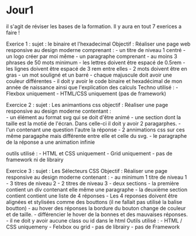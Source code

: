 # Jour1
il s'agit de réviser les bases de la formation. Il y aura en tout 7 exerices a faire !

Exerice 1 : 
sujet : le binaire et l'hexadecimal
Objectif : Réaliser une page web responsive au design moderne comprenant :
                - un titre de niveau 1 centré
                - un logo créer par moi même
                - un paragraphe comprenant 
                    - au moins 3 phrases de 50 mots minimum
                    - les lettres doivent être espacé de 0.5rem
                    - les lignes doivent être espacé de 3 rem entre elles
                    - 2 mots doivent être en gras
                    - un mot souligné et un barré
                    - chaque majuscule doit avoir une couleur différentes
                - il doit y avoir le code binaire et hexadécimal de mon année de naissance ainsi que l'explication des calculs
Techno utilisé : - Flexbox uniquement
                 - HTML/CSS uniquement (pas de framework)


Exercice 2 :
sujet : Les animantions css
objectif : Réaliser une page responsive au design moderne contentant :  
                - un élément au format svg qui se doit d'être animé
                - une section dont la taille est la motié de l'écran. Dans celle-ci il doit y avoir 2 paragarphes.
                    - l'un contenant une question l'autre la réponse
                    - 2 annimations css sur ces même paragaphe mais différente entre elle et celle du svg.
                    - le paragraphe de la réponse a une animation infinie

outils utilisé :
                - HTML et CSS uniquement
                - Grid uniquement
                - pas de framework ni de librairy


Exercice 3 :
sujet : Les Sélecteurs CSS
Objectif : Réaliser une page responsive au design moderne contenant :
            - au minimum 1 titre de niveau 1
            - 3 titres de niveau 2
            - 2 titres de niveau 3
            - deux sections
                - la première contient un div contenant elle même une paragraphe
                - la deuxième section contient contient une liste de 4 réponses
                        - Les 4 reponses doivent être alignées et stylisées comme des bouttons (il ne fallait pas utilisé la balise boutton)
                        - au hover des réponses la bordure du bouton change de couleur et de taille.
                        - différencier le hover de la bonnes et des mauvaises réponses.
            - il ne doit y avoir aucune class ou id dans le html
Outils utilisé : - HTML / CSS uniquemeny
                 - Felxbox ou grid
                 - pas de librairy
                 - pas de Framework